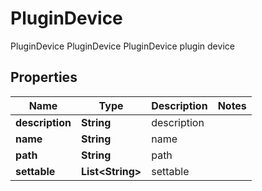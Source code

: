 

# PluginDevice

PluginDevice PluginDevice PluginDevice plugin device
## Properties

Name | Type | Description | Notes
------------ | ------------- | ------------- | -------------
**description** | **String** | description | 
**name** | **String** | name | 
**path** | **String** | path | 
**settable** | **List&lt;String&gt;** | settable | 



